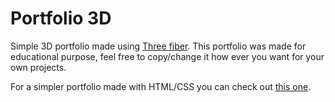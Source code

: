 # Portfolio 3D

Simple 3D portfolio made using [Three fiber](https://docs.pmnd.rs/react-three-fiber/getting-started/introduction). This portfolio was made for educational purpose, feel free to copy/change it how ever you want for your own projects.

For a simpler portfolio made with HTML/CSS you can check out [this one](https://jeremt.github.io/).